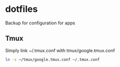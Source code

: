 # dotfiles

Backup for configuration for apps

## Tmux

Simply link ~/.tmux.conf with tmux/google.tmux.conf

```bash
ln -s ~/tmux/google.tmux.conf ~/.tmux.conf

```

```

```
